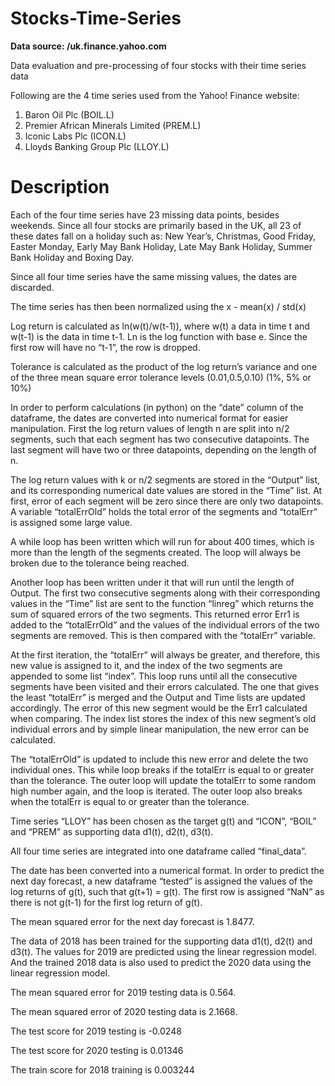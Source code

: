 # Stocks-Time-Series
**Data source: /uk.finance.yahoo.com**

Data evaluation and pre-processing of four stocks with their time series data

Following are the 4 time series used from the Yahoo! Finance website:
1. Baron Oil Plc (BOIL.L)
2. Premier African Minerals Limited (PREM.L)
3. Iconic Labs Plc (ICON.L)
4. Lloyds Banking Group Plc (LLOY.L)

# Description
Each of the four time series have 23 missing data points, besides weekends. Since all
four stocks are primarily based in the UK, all 23 of these dates fall on a holiday such as:
New Year’s, Christmas, Good Friday, Easter Monday, Early May Bank Holiday, Late May
Bank Holiday, Summer Bank Holiday and Boxing Day.

Since all four time series have the same missing values, the dates are discarded.

The time series has then been normalized using the x - mean(x) / std(x)

Log return is calculated as ln(w(t)/w(t-1)), where w(t) a data in time t and w(t-1) is the data in time t-1. Ln
is the log function with base e. Since the first row will have no “t-1”, the row is dropped.

Tolerance is calculated as the product of the log return’s variance and one of the three mean square error tolerance levels (0.01,0.5,0.10) (1%, 5% or 10%)

In order to perform calculations (in python) on the “date” column of the dataframe, the dates
are converted into numerical format for easier manipulation.
First the log return values of length n are split into n/2 segments, such that each segment has
two consecutive datapoints. The last segment will have two or three datapoints, depending
on the length of n.

The log return values with k or n/2 segments are stored in the “Output” list, and its
corresponding numerical date values are stored in the “Time” list.
At first, error of each segment will be zero since there are only two datapoints.
A variable “totalErrOld” holds the total error of the segments and “totalErr” is assigned some
large value.

A while loop has been written which will run for about 400 times, which is more than the
length of the segments created. The loop will always be broken due to the tolerance being
reached.

Another loop has been written under it that will run until the length of Output.
The first two consecutive segments along with their corresponding values in the “Time” list
are sent to the function “linreg” which returns the sum of squared errors of the two segments.
This returned error Err1 is added to the “totalErrOld” and the values of the individual errors
of the two segments are removed. This is then compared with the “totalErr” variable.

At the first iteration, the “totalErr” will always be greater, and therefore, this new value is
assigned to it, and the index of the two segments are appended to some list “index”.
This loop runs until all the consecutive segments have been visited and their errors calculated.
The one that gives the least “totalErr” is merged and the Output and Time lists are updated
accordingly. The error of this new segment would be the Err1 calculated when comparing.
The index list stores the index of this new segment’s old individual errors and by simple linear
manipulation, the new error can be calculated.

The “totalErrOld” is updated to include this new error and delete the two individual ones.
This while loop breaks if the totalErr is equal to or greater than the tolerance.
The outer loop will update the totalErr to some random high number again, and the loop is
iterated. The outer loop also breaks when the totalErr is equal to or greater than the
tolerance.

Time series “LLOY” has been chosen as the target g(t) and “ICON”, “BOIL” and “PREM” as
supporting data d1(t), d2(t), d3(t).

All four time series are integrated into one dataframe called “final_data”.

The date has been converted into a numerical format.
In order to predict the next day forecast, a new dataframe “tested” is assigned the values of
the log returns of g(t), such that g(t+1) = g(t). The first row is assigned “NaN” as there is not
g(t-1) for the first log return of g(t).

The mean squared error for the next day forecast is 1.8477.

The data of 2018 has been trained for the supporting data d1(t), d2(t) and d3(t). The values
for 2019 are predicted using the linear regression model. And the trained 2018 data is also
used to predict the 2020 data using the linear regression model.

The mean squared error for 2019 testing data is 0.564.

The mean squared error of 2020 testing data is 2.1668.

The test score for 2019 testing is -0.0248

The test score for 2020 testing is 0.01346

The train score for 2018 training is 0.003244
